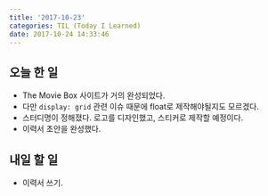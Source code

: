 ```yaml
---
title: '2017-10-23'
categories: TIL (Today I Learned)
date: 2017-10-24 14:33:46
---
```


## 오늘 한 일
  - The Movie Box 사이트가 거의 완성되었다. 
  - 다만 ```display: grid``` 관련 이슈 때문에 float로 제작해야될지도 모르겠다.
  - 스터디명이 정해졌다. 로고를 디자인했고, 스티커로 제작할 예정이다.
  - 이력서 초안을 완성했다.

## 내일 할 일
  - 이력서 쓰기.